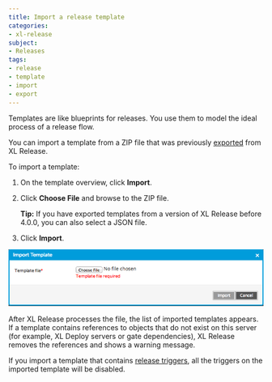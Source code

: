 ```yaml
---
title: Import a release template
categories:
- xl-release
subject:
- Releases
tags:
- release
- template
- import
- export
---
```


Templates are like blueprints for releases. You use them to model the ideal process of a release flow. 

You can import a template from a ZIP file that was previously [exported](/xl-release/how-to/using-the-release-flow-editor.html) from XL Release.

To import a template:

1. On the template overview, click **Import**.
2. Click **Choose File** and browse to the ZIP file.

    **Tip:** If you have exported templates from a version of XL Release before 4.0.0, you can also select a JSON file.

3. Click **Import**.

![Import template](../images/import-dialog-1.png)

After XL Release processes the file, the list of imported templates appears. If a template contains references to objects that do not exist on this server (for example, XL Deploy servers or gate dependencies), XL Release removes the references and shows a warning message.

If you import a template that contains [release triggers](/xl-release/how-to/create-a-release-trigger.html), all the triggers on the imported template will be disabled.
